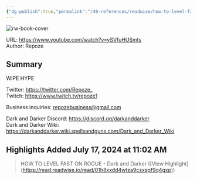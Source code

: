 ```yaml
---
{"dg-publish":true,"permalink":"/40-references/readwise/how-to-level-fast-on-rogue-dark-and-darker/","tags":["rw/articles"]}
---
```



![rw-book-cover](https://i.ytimg.com/vi/ySVfuHUSmts/maxresdefault.jpg)

  

URL: <https://www.youtube.com/watch?v=ySVfuHUSmts>  
Author: Repoze

## Summary

WIPE HYPE

Twitter: <https://twitter.com/Repoze_>  
Twitch: <https://www.twitch.tv/repoze1>

Business inquiries: repozebusiness@gmail.com

Dark and Darker Discord: <https://discord.gg/darkanddarker>  
Dark and Darker Wiki: <https://darkanddarker.wiki.spellsandguns.com/Dark_and_Darker_Wiki>

## Highlights Added July 17, 2024 at 11:02 AM

> HOW TO LEVEL FAST ON ROGUE - Dark and Darker ([View Highlight] (<https://read.readwise.io/read/01h8xxdd4wtza9csxspf9q4gxp>))
